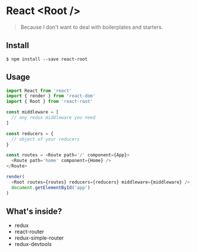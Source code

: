 # React &lt;Root /&gt;

> Because I don't want to deal with boilerplates and starters.

## Install

```
$ npm install --save react-root
```

## Usage

```js
import React from 'react'
import { render } from 'react-dom'
import { Root } from 'react-root'

const middleware = [
  // any redux middleware you need
]

const reducers = {
  // object of your reducers
}

const routes = <Route path='/' component={App}>
  <Route path='home' component={Home} />
</Route>

render(
  <Root routes={routes} reducers={reducers} middleware={middleware} />,
  document.getElementById('app')
)

```

## What's inside?

* redux
* react-router
* redux-simple-router
* redux-devtools

